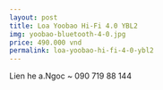 ```yaml
---
layout: post
title: Loa Yoobao Hi-Fi 4.0 YBL2
img: yoobao-bluetooth-4-0.jpg
price: 490.000 vnd
permalink: loa-yoobao-hi-fi-4-0-ybl2
---
```

Lien he a.Ngoc ~ 090 719 88 144
